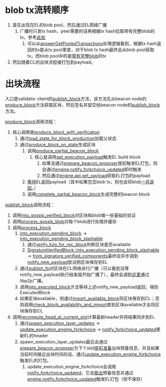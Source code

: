 
# blob tx流转顺序
1. 首先出现在EL的blob pool，然后通过EL网络广播
   1. 广播时只发tx hash，peer需要的话再根据tx hash拉取带有完整blob的tx，参考[此处](https://github.com/ethereum/go-ethereum/blob/bca6c407098fefc757c263ae2da6aeff719e17ca/eth/handler.go#L489)
      1. 可以从[answerGetPooledTransactions](https://github.com/ethereum/go-ethereum/blob/04bf1c802ffe9dfc34c34b3e666ee15e96b4a203/eth/protocols/eth/handlers.go#L397)处理逻辑看到，根据tx hash返回的tx是从tx pool里拿，对于blob tx hash最终会从blob pool获取tx，而blob pool中的是[带有完整blob](https://github.com/ethereum/go-ethereum/blob/04bf1c802ffe9dfc34c34b3e666ee15e96b4a203/core/txpool/blobpool/blobpool.go#L1217)的tx
2. 然后随着CL的出块流程被打包到payload。

# 出块流程

入口是validator client的[publish_block](https://github.com/sigp/lighthouse/blob/2a3c709f8ceec4d47c1934446511660c429fe90a/validator_client/src/block_service.rs#L516)方法，该方法先从beacon node的[produce_block](https://github.com/sigp/lighthouse/blob/2a3c709f8ceec4d47c1934446511660c429fe90a/beacon_node/http_api/src/produce_block.rs#L41)方法获取区块，然后签名并提交给beacon node的[publish_block](https://github.com/sigp/lighthouse/blob/2a3c709f8ceec4d47c1934446511660c429fe90a/beacon_node/http_api/src/publish_blocks.rs#L48)方法。


[produce_block](https://github.com/sigp/lighthouse/blob/2a3c709f8ceec4d47c1934446511660c429fe90a/beacon_node/http_api/src/produce_block.rs#L41)调用流程：

1. 核心调用是[produce_block_with_verification](https://github.com/sigp/lighthouse/blob/2a3c709f8ceec4d47c1934446511660c429fe90a/beacon_node/http_api/src/produce_block.rs#L57)
   1. 通过[load_state_for_block_production](https://github.com/sigp/lighthouse/blob/2a3c709f8ceec4d47c1934446511660c429fe90a/beacon_node/beacon_chain/src/beacon_chain.rs#L4110)加载父状态
   2. 通过[produce_block_on_state](https://github.com/sigp/lighthouse/blob/2a3c709f8ceec4d47c1934446511660c429fe90a/beacon_node/beacon_chain/src/beacon_chain.rs#L4120)生成区块
      1. 调用[produce_partial_beacon_block](https://github.com/sigp/lighthouse/blob/2a3c709f8ceec4d47c1934446511660c429fe90a/beacon_node/beacon_chain/src/beacon_chain.rs#L4761)
         1. 核心是调用[get_execution_payload](https://github.com/sigp/lighthouse/blob/2a3c709f8ceec4d47c1934446511660c429fe90a/beacon_node/beacon_chain/src/beacon_chain.rs#L4921)触发EL build block
            1. 如果没通过[prepare_beacon_proposer](https://github.com/sigp/lighthouse/blob/2a3c709f8ceec4d47c1934446511660c429fe90a/beacon_node/beacon_chain/src/canonical_head.rs#L1236)提前触发EL打包，则会通过[engine.notify_forkchoice_updated](https://github.com/sigp/lighthouse/blob/2a3c709f8ceec4d47c1934446511660c429fe90a/beacon_node/execution_layer/src/lib.rs#L1257)即时触发
            2. 然后通过[engine.api.get_payload](https://github.com/sigp/lighthouse/blob/2a3c709f8ceec4d47c1934446511660c429fe90a/beacon_node/execution_layer/src/lib.rs#L1293)获取EL打包的payload
      2. [等待](https://github.com/sigp/lighthouse/blob/2a3c709f8ceec4d47c1934446511660c429fe90a/beacon_node/beacon_chain/src/beacon_chain.rs#L4778)EL返回payload（其中如果包含blob tx，则也会将blob[一并返回](https://github.com/ethereum/go-ethereum/blob/8f7fbdfedcbaca2a2bffb00badc75c03d58052ec/miner/worker.go#L113-L119)。）
      3. 调用[complete_partial_beacon_block](https://github.com/sigp/lighthouse/blob/2a3c709f8ceec4d47c1934446511660c429fe90a/beacon_node/beacon_chain/src/beacon_chain.rs#L4791)生成完整的beacon block


[publish_block](https://github.com/sigp/lighthouse/blob/2a3c709f8ceec4d47c1934446511660c429fe90a/beacon_node/http_api/src/publish_blocks.rs#L48)调用流程：

1. 调用[into_gossip_verified_block](https://github.com/sigp/lighthouse/blob/2a3c709f8ceec4d47c1934446511660c429fe90a/beacon_node/http_api/src/publish_blocks.rs#L114)对区块和blob做一些基础的验证
2. 调用[process_gossip_blob](https://github.com/sigp/lighthouse/blob/2a3c709f8ceec4d47c1934446511660c429fe90a/beacon_node/http_api/src/publish_blocks.rs#L197)对每个blob进行处理并缓存
3. 调用[process_block](https://github.com/sigp/lighthouse/blob/2a3c709f8ceec4d47c1934446511660c429fe90a/beacon_node/http_api/src/publish_blocks.rs#L213)
   1. [into_execution_pending_block](https://github.com/sigp/lighthouse/blob/2a3c709f8ceec4d47c1934446511660c429fe90a/beacon_node/beacon_chain/src/beacon_chain.rs#L3014) -> [into_execution_pending_block_slashable](https://github.com/sigp/lighthouse/blob/2a3c709f8ceec4d47c1934446511660c429fe90a/beacon_node/beacon_chain/src/block_verification.rs#L1219) 
      1. 通过[verify_kzg_for_rpc_block](https://github.com/sigp/lighthouse/blob/2a3c709f8ceec4d47c1934446511660c429fe90a/beacon_node/beacon_chain/src/block_verification.rs#L1230)判断区块是否available
      2. [SignatureVerifiedBlock::into_execution_pending_block_slashable](https://github.com/sigp/lighthouse/blob/2a3c709f8ceec4d47c1934446511660c429fe90a/beacon_node/beacon_chain/src/block_verification.rs#L1238) -> [from_signature_verified_components](https://github.com/sigp/lighthouse/blob/2a3c709f8ceec4d47c1934446511660c429fe90a/beacon_node/beacon_chain/src/block_verification.rs#L1162)最终会异步调到[notify_new_payload](https://github.com/sigp/lighthouse/blob/2a3c709f8ceec4d47c1934446511660c429fe90a/beacon_node/beacon_chain/src/block_verification.rs#L1343)尝试把区块保存到EL
   2. 通过[publish_fn](https://github.com/sigp/lighthouse/blob/2a3c709f8ceec4d47c1934446511660c429fe90a/beacon_node/beacon_chain/src/beacon_chain.rs#L3019)对区块在CL网络进行广播（可以看到没等notify_new_payload执行结束就开始广播了），最终会调到[这里](https://github.com/sigp/lighthouse/blob/2a3c709f8ceec4d47c1934446511660c429fe90a/beacon_node/network/src/service.rs#L662)通过libp2p广播。
   3. 调用[into_executed_block](https://github.com/sigp/lighthouse/blob/2a3c709f8ceec4d47c1934446511660c429fe90a/beacon_node/beacon_chain/src/beacon_chain.rs#L3020)方法等待上述notify_new_payload返回，得到ExecutedBlock
   4. 如果区块available，则通过[import_available_block](https://github.com/sigp/lighthouse/blob/2a3c709f8ceec4d47c1934446511660c429fe90a/beacon_node/beacon_chain/src/beacon_chain.rs#L3023)将区块保存到CL；否则调用[check_block_availability_and_import](https://github.com/sigp/lighthouse/blob/2a3c709f8ceec4d47c1934446511660c429fe90a/beacon_node/beacon_chain/src/beacon_chain.rs#L3026)直到区块available才会将区块保存到CL
4. 调用[recompute_head_at_current_slot](https://github.com/sigp/lighthouse/blob/2a3c709f8ceec4d47c1934446511660c429fe90a/beacon_node/http_api/src/publish_blocks.rs#L241)计算最新header并将结果同步到EL
   1. 通过[spawn_execution_layer_updates](https://github.com/sigp/lighthouse/blob/2a3c709f8ceec4d47c1934446511660c429fe90a/beacon_node/beacon_chain/src/canonical_head.rs#L784) -> [update_execution_engine_forkchoice](https://github.com/sigp/lighthouse/blob/2a3c709f8ceec4d47c1934446511660c429fe90a/beacon_node/beacon_chain/src/canonical_head.rs#L1214) -> [notify_forkchoice_updated](https://github.com/sigp/lighthouse/blob/2a3c709f8ceec4d47c1934446511660c429fe90a/beacon_node/beacon_chain/src/beacon_chain.rs#L5824)更新EL的header
   2. spawn_execution_layer_updates最后会通过[prepare_beacon_proposer](https://github.com/sigp/lighthouse/blob/2a3c709f8ceec4d47c1934446511660c429fe90a/beacon_node/beacon_chain/src/canonical_head.rs#L1236)为下个slot[提前准备](https://github.com/sigp/lighthouse/blob/2a3c709f8ceec4d47c1934446511660c429fe90a/beacon_node/beacon_chain/src/beacon_chain.rs#L5633)出块预备信息，并且如果当前时间接近出块时间的话，通过[update_execution_engine_forkchoice](https://github.com/sigp/lighthouse/blob/2a3c709f8ceec4d47c1934446511660c429fe90a/beacon_node/beacon_chain/src/beacon_chain.rs#L5699)触发EL的打包。
      1. update_execution_engine_forkchoice会调用[notify_forkchoice_updated](https://github.com/sigp/lighthouse/blob/2a3c709f8ceec4d47c1934446511660c429fe90a/beacon_node/beacon_chain/src/beacon_chain.rs#L5824)，它会[取出](https://github.com/sigp/lighthouse/blob/2a3c709f8ceec4d47c1934446511660c429fe90a/beacon_node/execution_layer/src/lib.rs#L1449)预备信息并通过[engine.notify_forkchoice_updated](https://github.com/sigp/lighthouse/blob/2a3c709f8ceec4d47c1934446511660c429fe90a/beacon_node/execution_layer/src/lib.rs#L1485)触发EL打包（但不保存）